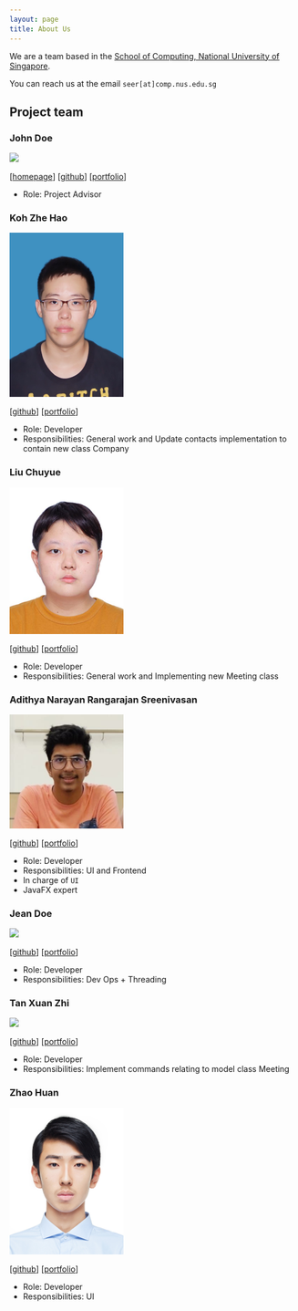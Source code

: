 ```yaml
---
layout: page
title: About Us
---
```


We are a team based in the [School of Computing, National University of Singapore](http://www.comp.nus.edu.sg).

You can reach us at the email `seer[at]comp.nus.edu.sg`

## Project team

### John Doe

<img src="images/johndoe.png" width="200px">

[[homepage](http://www.comp.nus.edu.sg/~damithch)]
[[github](https://github.com/johndoe)]
[[portfolio](team/johndoe.md)]

* Role: Project Advisor

### Koh Zhe Hao

<img src="images/koh-zhe-hao.png" width="200px">

[[github](http://github.com/koh-zhe-hao)]
[[portfolio](team/koh-zhe-hao.md)]

* Role: Developer
* Responsibilities: General work and Update contacts implementation to contain new class Company

### Liu Chuyue

<img src="images/ramenmen.png" width="200px">

[[github](http://github.com/ramenmen)] [[portfolio](team/liu-chuyue.md)]

* Role: Developer
* Responsibilities: General work and Implementing new Meeting class

### Adithya Narayan Rangarajan Sreenivasan

<img src="images/adithyanarayan.png" width="200px">

[[github](http://github.com/AdithyaNarayan)] [[portfolio](team/adi.md)]

* Role: Developer
* Responsibilities: UI and Frontend
* In charge of `UI`
* JavaFX expert

### Jean Doe

<img src="images/johndoe.png" width="200px">

[[github](http://github.com/johndoe)]
[[portfolio](team/johndoe.md)]

* Role: Developer
* Responsibilities: Dev Ops + Threading

### Tan Xuan Zhi

<img src="images/xxzz-tt.png" width="200px">

[[github](https://github.com/xxzz-tt)]
[[portfolio](team/tan-xuan-zhi.md)]

* Role: Developer
* Responsibilities: Implement commands relating to model class Meeting

### Zhao Huan

<img src="images/zhaohuanqdcn.png" width="200px">

[[github](http://github.com/zhaohuanqdcn)]
[[portfolio](team/zhao-huan.md)]

* Role: Developer
* Responsibilities: UI
